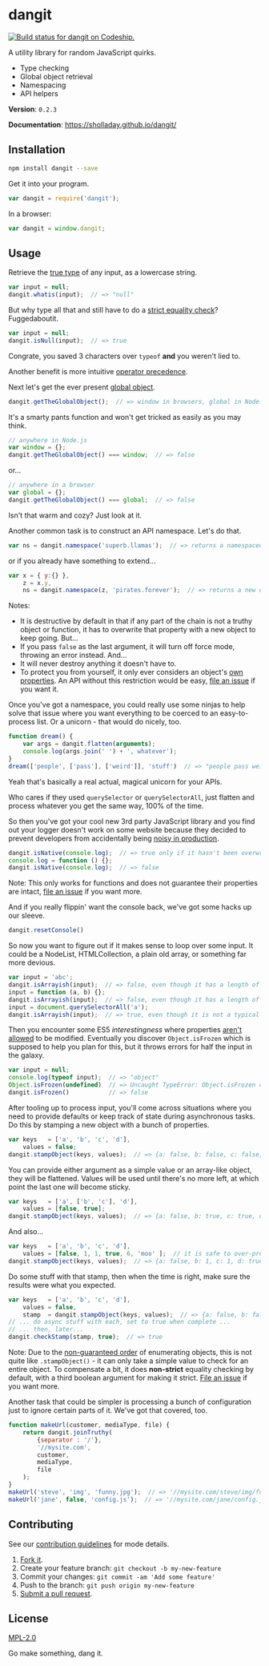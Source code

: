 
# dangit
[ ![Build status for dangit on Codeship.](https://img.shields.io/codeship/54787680-bd3b-0132-ea67-02fb30cbf240/master.svg "Codeship Build Status")](https://codeship.com/projects/72554 "Codeship Build Status Image")

A utility library for random JavaScript quirks.

 - Type checking
 - Global object retrieval
 - Namespacing
 - API helpers

**Version**: `0.2.3`

**Documentation**: https://sholladay.github.io/dangit/

## Installation
````sh
npm install dangit --save
````

Get it into your program.
````javascript
var dangit = require('dangit');
````
In a browser:
````javascript
var dangit = window.dangit;
````

## Usage
Retrieve the [true type](https://javascriptweblog.wordpress.com/2011/08/08/fixing-the-javascript-typeof-operator/ "Explanation of type checking in JavaScript and the internal class property.") of any input, as a lowercase string.

````javascript
var input = null;
dangit.whatis(input);  // => "null"
````

But why type all that and still have to do a [strict equality check](http://www.impressivewebs.com/why-use-triple-equals-javascipt/ "Explanation of why you should always use triple equals over double equals in JavaScript.")? Fuggedaboutit.

````javascript
var input = null;
dangit.isNull(input);  // => true
````

Congrate, you saved 3 characters over `typeof` **and** you weren't lied to.

Another benefit is more intuitive [operator precedence](https://developer.mozilla.org/en-US/docs/Web/JavaScript/Reference/Operators/Operator_Precedence "Explanation of the priority level of different operators in JavaScript.").

Next let's get the ever present [global object](http://stackoverflow.com/questions/3277182/how-to-get-the-global-object-in-javascript "StackOverflow question about getting the global object, with excellent answers detailing the pitfalls of various approaches to accessing it.").

````javascript
dangit.getTheGlobalObject();  // => window in browsers, global in Node.js, etc.
````

It's a smarty pants function and won't get tricked as easily as you may think.

````javascript
// anywhere in Node.js
var window = {};
dangit.getTheGlobalObject() === window;  // => false
````

or...

````javascript
// anywhere in a browser
var global = {};
dangit.getTheGlobalObject() === global;  // => false
````

Isn't that warm and cozy? Just look at it.

Another common task is to construct an API namespace. Let's do that.

````javascript
var ns = dangit.namespace('superb.llamas');  // => returns a namespaced global object
````

or if you already have something to extend...

````javascript
var x = { y:{} },
    z = x.y,
    ns = dangit.namespace(z, 'pirates.forever');  // => returns a new object, which is only global if z was
````

Notes:
 - It is destructive by default in that if any part of the chain is not a truthy object or function, it has to overwrite that property with a new object to keep going. But...
 - If you pass `false` as the last argument, it will turn off force mode, throwing an error instead. And...
 - It will never destroy anything it doesn't have to.
 - To protect you from yourself, it only ever considers an object's [own properties](https://developer.mozilla.org/en-US/docs/Web/JavaScript/Guide/Inheritance_and_the_prototype_chain "Explanation of inheritance and the prototype chain in JavaScript."). An API without this restriction would be easy, [file an issue](https://github.com/sholladay/dangit/issues "File an issue with the project.") if you want it.

Once you've got a namespace, you could really use some ninjas to help solve that issue where you want everything to be coerced to an easy-to-process list. Or a unicorn - that would do nicely, too.

````javascript
function dream() {
    var args = dangit.flatten(arguments);
    console.log(args.join(' ') + ', whatever');
}
dream(['people', ['pass'], ['weird']], 'stuff')  // => "people pass weird stuff, whatever"
````

Yeah that's basically a real actual, magical unicorn for your APIs.

Who cares if they used `querySelector` or `querySelectorAll`, just flatten and process whatever you get the same way, 100% of the time.

So then you've got your cool new 3rd party JavaScript library and you find out your logger doesn't work on some website because they decided to prevent developers from accidentally being [noisy in production](http://stackoverflow.com/questions/7042611/override-console-log-for-production "Example of a developer wanting to overwrite the console methods in production.").

````javascript
dangit.isNative(console.log);  // => true only if it hasn't been overwritten
console.log = function () {};
dangit.isNative(console.log);  // => false
````

Note: This only works for functions and does not guarantee their properties are intact, [file an issue](https://github.com/sholladay/dangit/issues "File an issue with the project.") if you want more.

And if you really flippin' want the console back, we've got some hacks up our sleeve.

````javascript
dangit.resetConsole()
````

So now you want to figure out if it makes sense to loop over some input. It could be a NodeList, HTMLCollection, a plain old array, or something far more devious.

````javascript
var input = 'abc';
dangit.isArrayish(input);  // => false, even though it has a length of 3
input = function (a, b) {};
dangit.isArrayish(input);  // => false, even though it has a length of 2
input = document.querySelectorAll('a');
dangit.isArrayish(input);  // => true, even though it is not a typical array
`````

Then you encounter some ES5 *interestingness* where properties [aren't allowed](https://developer.mozilla.org/en-US/docs/Web/JavaScript/Reference/Global_Objects/Object/freeze "Documentation for Object.freeze(), which prevents most changes to an object.") to be modified. Eventually you discover `Object.isFrozen` which is supposed to help you plan for this, but it throws errors for half the input in the galaxy.

````javascript
var input = null;
console.log(typeof input);  // => "object"
Object.isFrozen(undefined)  // => Uncaught TypeError: Object.isFrozen called on non-object
dangit.isFrozen()           // => false
````

After tooling up to process input, you'll come across situations where you need to provide defaults or keep track of state during asynchronous tasks. Do this by stamping a new object with a bunch of properties.

````javascript
var keys   = ['a', 'b', 'c', 'd'],
    values = false;
dangit.stampObject(keys, values);  // => {a: false, b: false, c: false, d: false}
````

You can provide either argument as a simple value or an array-like object, they will be flattened. Values will be used until there's no more left, at which point the last one will become sticky.

````javascript
var keys   = ['a', ['b', 'c'], 'd'],
    values = [false, true];
dangit.stampObject(keys, values);  // => {a: false, b: true, c: true, d: true}
````

And also...

````javascript
var keys   = ['a', 'b', 'c', 'd'],
    values = [false, 1, 1, true, 6, 'moo' ];  // it is safe to over-provide
dangit.stampObject(keys, values);  // => {a: false, b: 1, c: 1, d: true}
````

Do some stuff with that stamp, then when the time is right, make sure the results were what you expected.

````javascript
var keys   = ['a', 'b', 'c', 'd'],
    values = false,
    stamp  = dangit.stampObject(keys, values);  // => {a: false, b: false, c: false, d: false}
// ... do async stuff with each, set to true when complete ...
// ... then, later...
dangit.checkStamp(stamp, true);  // => true
````
Note: Due to the [non-guaranteed order](http://stackoverflow.com/questions/5525795/does-javascript-guarantee-object-property-order "Explanation of the order objects are enumerated in and why.") of enumerating objects, this is not quite like `.stampObject()` - it can only take a simple value to check for an entire object. To compensate a bit, it does **non-strict** equality checking by default, with a third boolean argument for making it strict. [File an issue](https://github.com/sholladay/dangit/issues "File an issue with the project.") if you want more.

Another task that could be simpler is processing a bunch of configuration just to ignore certain parts of it. We've got that covered, too.

````javascript
function makeUrl(customer, mediaType, file) {
    return dangit.joinTruthy(
        {separator : '/'},
        '//mysite.com',
        customer,
        mediaType,
        file
    );
}
makeUrl('steve', 'img', 'funny.jpg');  // => '//mysite.com/steve/img/funny.jpg'
makeUrl('jane', false, 'config.js');  // => '//mysite.com/jane/config.js'
````

## Contributing
See our [contribution guidelines](https://github.com/sholladay/dangit/blob/master/CONTRIBUTING.md "The guidelines for being involved in this project.") for mode details.

1. [Fork it](https://github.com/sholladay/dangit/fork).
2. Create your feature branch: `git checkout -b my-new-feature`
3. Commit your changes: `git commit -am 'Add some feature'`
4. Push to the branch: `git push origin my-new-feature`
5. [Submit a pull request](https://github.com/sholladay/dangit/compare "Submit code to this repo now for review.").

## License
[MPL-2.0](https://github.com/sholladay/dangit/blob/master/LICENSE "The license for dangit.")

Go make something, dang it.
